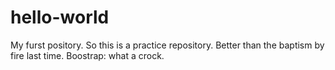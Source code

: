 # hello-world
My furst pository.
So this is a practice repository. Better than the baptism by fire last time. 
Boostrap: what a crock.
